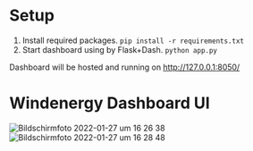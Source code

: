# Setup

1. Install required packages.
`pip install -r requirements.txt`
2. Start dashboard using by Flask+Dash.
`python app.py`

Dashboard will be hosted and running on http://127.0.0.1:8050/

# Windenergy Dashboard UI

![Bildschirmfoto 2022-01-27 um 16 26 38](https://user-images.githubusercontent.com/33571813/151389642-cbb10226-91bb-4cd6-a9a3-73e2b9f5f81f.png)
![Bildschirmfoto 2022-01-27 um 16 28 48](https://user-images.githubusercontent.com/33571813/151389979-6576d182-ae71-450e-ab36-08e5bbf9e2e6.png)




